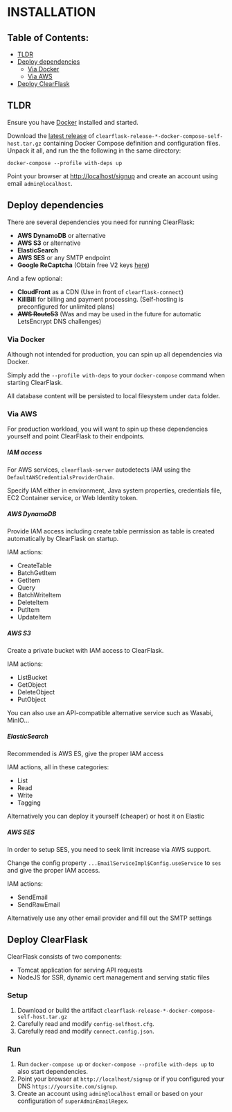 # INSTALLATION

## Table of Contents:

- [TLDR](#tldr)
- [Deploy dependencies](#deploy-dependencies)
    - [Via Docker](#via-docker)
    - [Via AWS](#via-aws)
- [Deploy ClearFlask](#deploy-clearflask)

## TLDR

Ensure you have [Docker](https://www.docker.com/products/docker-desktop) installed and started.

Download the [latest release](https://github.com/clearflask/clearflask/packages/955621)
of `clearflask-release-*-docker-compose-self-host.tar.gz` containing Docker Compose definition and configuration files.
Unpack it all, and run the the following in the same directory:

```shell
docker-compose --profile with-deps up
```

Point your browser at [http://localhost/signup](http://localhost/signup) and create an account using
email `admin@localhost`.

## Deploy dependencies

There are several dependencies you need for running ClearFlask:

- **AWS DynamoDB** or alternative
- **AWS S3** or alternative
- **ElasticSearch**
- **AWS SES** or any SMTP endpoint
- **Google ReCaptcha** (Obtain free V2 keys [here](https://www.google.com/recaptcha/admin))

And a few optional:

- **CloudFront** as a CDN (Use in front of `clearflask-connect`)
- **KillBill** for billing and payment processing. (Self-hosting is preconfigured for unlimited plans)
- ~~**AWS Route53**~~ (Was and may be used in the future for automatic LetsEncrypt DNS challenges)

### Via Docker

Although not intended for production, you can spin up all dependencies via Docker.

Simply add the `--profile with-deps` to your `docker-compose` command when starting ClearFlask.

All database content will be persisted to local filesystem under `data` folder.

### Via AWS

For production workload, you will want to spin up these dependencies yourself and point ClearFlask to their endpoints.

##### IAM access

For AWS services, `clearflask-server` autodetects IAM using the `DefaultAWSCredentialsProviderChain`.

Specify IAM either in environment, Java system properties, credentials file, EC2 Container service, or Web Identity
token.

##### AWS DynamoDB

Provide IAM access including create table permission as table is created automatically by ClearFlask on startup.

IAM actions:

- CreateTable
- BatchGetItem
- GetItem
- Query
- BatchWriteItem
- DeleteItem
- PutItem
- UpdateItem

##### AWS S3

Create a private bucket with IAM access to ClearFlask.

IAM actions:

- ListBucket
- GetObject
- DeleteObject
- PutObject

You can also use an API-compatible alternative service such as Wasabi, MinIO...

##### ElasticSearch

Recommended is AWS ES, give the proper IAM access

IAM actions, all in these categories:

- List
- Read
- Write
- Tagging

Alternatively you can deploy it yourself (cheaper) or host it on Elastic

##### AWS SES

In order to setup SES, you need to seek limit increase via AWS support.

Change the config property `...EmailServiceImpl$Config.useService` to `ses` and give the proper IAM access.

IAM actions:

- SendEmail
- SendRawEmail

Alternatively use any other email provider and fill out the SMTP settings

## Deploy ClearFlask

ClearFlask consists of two components:

- Tomcat application for serving API requests
- NodeJS for SSR, dynamic cert management and serving static files

### Setup

1. Download or build the artifact `clearflask-release-*-docker-compose-self-host.tar.gz`
2. Carefully read and modify `config-selfhost.cfg`.
3. Carefully read and modify `connect.config.json`.

### Run

1. Run `docker-compose up` or `docker-compose --profile with-deps up` to also start dependencies.
2. Point your browser at `http://localhost/signup` or if you configured your DNS `https://yoursite.com/signup`.
3. Create an account using `admin@localhost` email or based on your configuration of `superAdminEmailRegex`.
